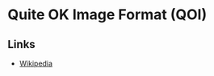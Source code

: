 # Quite OK Image Format (QOI)

## Links
- [Wikipedia](https://en.wikipedia.org/wiki/QOI_(image_format))
